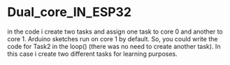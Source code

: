 # Dual_core_IN_ESP32
in the code i create two tasks and assign one task to core 0 and another to core 1. Arduino sketches run on core 1 by default. So, you could write the code for Task2 in the loop() (there was no need to create another task). In this case i create two different tasks for learning purposes.
